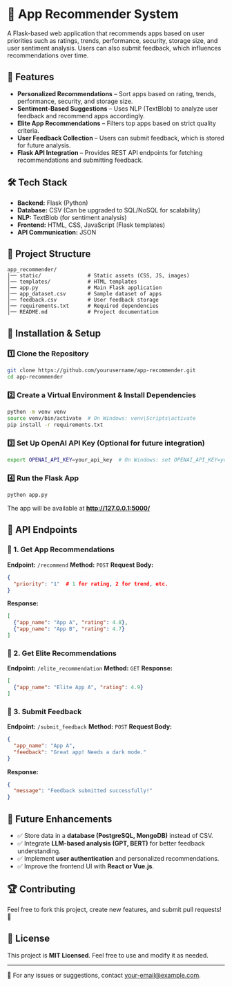# 📱 App Recommender System

A Flask-based web application that recommends apps based on user priorities such as ratings, trends, performance, security, storage size, and user sentiment analysis. Users can also submit feedback, which influences recommendations over time.

## 🚀 Features
- **Personalized Recommendations** – Sort apps based on rating, trends, performance, security, and storage size.
- **Sentiment-Based Suggestions** – Uses NLP (TextBlob) to analyze user feedback and recommend apps accordingly.
- **Elite App Recommendations** – Filters top apps based on strict quality criteria.
- **User Feedback Collection** – Users can submit feedback, which is stored for future analysis.
- **Flask API Integration** – Provides REST API endpoints for fetching recommendations and submitting feedback.

## 🛠 Tech Stack
- **Backend:** Flask (Python)
- **Database:** CSV (Can be upgraded to SQL/NoSQL for scalability)
- **NLP:** TextBlob (for sentiment analysis)
- **Frontend:** HTML, CSS, JavaScript (Flask templates)
- **API Communication:** JSON

## 📂 Project Structure
```
app_recommender/
│── static/               # Static assets (CSS, JS, images)
│── templates/            # HTML templates
│── app.py                # Main Flask application
│── app_dataset.csv       # Sample dataset of apps
│── feedback.csv          # User feedback storage
│── requirements.txt      # Required dependencies
│── README.md             # Project documentation
```

## 🔧 Installation & Setup
### 1️⃣ Clone the Repository
```bash
git clone https://github.com/yourusername/app-recommender.git
cd app-recommender
```

### 2️⃣ Create a Virtual Environment & Install Dependencies
```bash
python -m venv venv
source venv/bin/activate  # On Windows: venv\Scripts\activate
pip install -r requirements.txt
```

### 3️⃣ Set Up OpenAI API Key (Optional for future integration)
```bash
export OPENAI_API_KEY=your_api_key  # On Windows: set OPENAI_API_KEY=your_api_key
```

### 4️⃣ Run the Flask App
```bash
python app.py
```
The app will be available at **http://127.0.0.1:5000/**

## 📡 API Endpoints
### 🎯 1. Get App Recommendations
**Endpoint:** `/recommend`
**Method:** `POST`
**Request Body:**
```json
{
  "priority": "1"  # 1 for rating, 2 for trend, etc.
}
```
**Response:**
```json
[
  {"app_name": "App A", "rating": 4.8},
  {"app_name": "App B", "rating": 4.7}
]
```

### 🎯 2. Get Elite Recommendations
**Endpoint:** `/elite_recommendation`
**Method:** `GET`
**Response:**
```json
[
  {"app_name": "Elite App A", "rating": 4.9}
]
```

### 🎯 3. Submit Feedback
**Endpoint:** `/submit_feedback`
**Method:** `POST`
**Request Body:**
```json
{
  "app_name": "App A",
  "feedback": "Great app! Needs a dark mode."
}
```
**Response:**
```json
{
  "message": "Feedback submitted successfully!"
}
```

## 🌟 Future Enhancements
- ✅ Store data in a **database (PostgreSQL, MongoDB)** instead of CSV.
- ✅ Integrate **LLM-based analysis (GPT, BERT)** for better feedback understanding.
- ✅ Implement **user authentication** and personalized recommendations.
- ✅ Improve the frontend UI with **React or Vue.js**.

## 🏆 Contributing
Feel free to fork this project, create new features, and submit pull requests! 🚀

## 📜 License
This project is **MIT Licensed**. Feel free to use and modify it as needed.

---
📧 For any issues or suggestions, contact [your-email@example.com](mailto:maalanelavarasan8@gmail.com).

